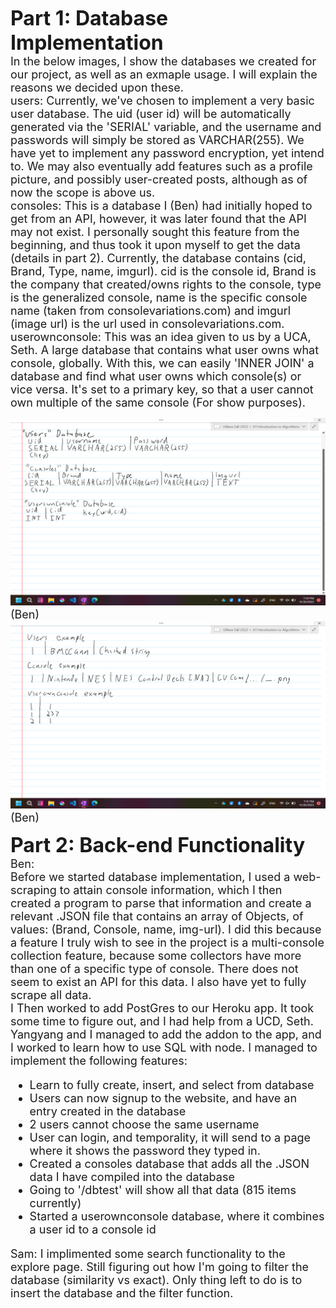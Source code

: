 **<font size="6"> 
   Part 1: Database Implementation
</font>**<br>
<font size="4" >
   In the below images, I show the databases we created for our project, as well as an exmaple usage. I will explain the reasons we decided upon these.<br>
   users: Currently, we've chosen to implement a very basic user database. The uid (user id) will be automatically generated via the 'SERIAL' variable, and the username and passwords will simply be stored as VARCHAR(255). We have yet to implement any password encryption, yet intend to. We may also eventually add features such as a profile picture, and possibly user-created posts, although as of now the scope is above us.<br>
   consoles: This is a database I (Ben) had initially hoped to get from an API, however, it was later found that the API may not exist. I personally sought this feature from the beginning, and thus took it upon myself to get the data (details in part 2). Currently, the database contains (cid, Brand, Type, name, imgurl). cid is the console id, Brand is the company that created/owns rights to the console, type is the generalized console, name is the specific console name (taken from consolevariations.com) and imgurl (image url) is the url used in consolevariations.com.<br>
   userownconsole: This was an idea given to us by a UCA, Seth. A large database that contains what user owns what console, globally. With this, we can easily 'INNER JOIN' a database and find what user owns which console(s) or vice versa. It's set to a primary key, so that a user cannot own multiple of the same console (For show purposes).

   <img src="img/md3-database-ben.png" style="height:300px;width:600px">
   (Ben)
   
   <img src="img/md3-database-example-ben.png" style="height:300px;width:600px">
   (Ben)

</font>

**<font size="6"> 
   Part 2: Back-end Functionality
</font>**<br>
<font size="4" >
   Ben:<br>
   Before we started database implementation, I used a web-scraping to attain console information, which I then created a program to parse that information and create a relevant .JSON file that contains an array of Objects, of values: (Brand, Console, name, img-url). I did this because a feature I truly wish to see in the project is a multi-console collection feature, because some collectors have more than one of a specific type of console. There does not seem to exist an API for this data. I also have yet to fully scrape all data.<br>
   I Then worked to add PostGres to our Heroku app. It took some time to figure out, and I had help from a UCD, Seth. Yangyang and I managed to add the addon to the app, and I worked to learn how to use SQL with node. I managed to implement the following features:
   <ul>
      <li>Learn to fully create, insert, and select from database</li>
      <li>Users can now signup to the website, and have an entry created in the database</li>
      <li>2 users cannot choose the same username</li>
      <li>User can login, and temporality, it will send to a page where it shows the password they typed in.</li>
      <li>Created a consoles database that adds all the .JSON data I have compiled into the database</li>
      <li>Going to '/dbtest' will show all that data (815 items currently)</li>
      <li>Started a userownconsole database, where it combines a user id to a console id</li>
   </ul>

   Sam:
   I implimented some search functionality to the explore page.
   Still figuring out how I'm going to filter the database (similarity vs exact).
   Only thing left to do is to insert the database and the filter function.


</font>